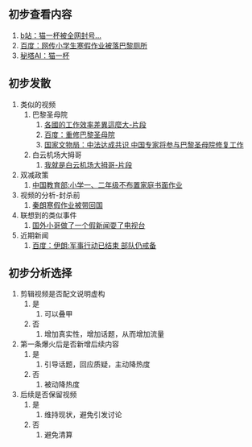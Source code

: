 ## 初步查看内容
1. [b站：猫一杯被全网封号...](https://www.bilibili.com/video/BV1YH4y1M7GT)
2. [百度：网传小学生寒假作业被落巴黎厕所](https://events.baidu.com/search/vein?record_id=368790)
3. [秘塔AI：猫一杯](https://metaso.cn/?q=猫一杯)

## 初步发散
1. 类似的视频
   1. 巴黎圣母院
      1. [各國的工作效率差異這麼大-片段](video/OKJG78g5qoA.mp4)
      2. [百度：重修巴黎圣母院](https://www.baidu.com/s?wd=重修巴黎圣母院)
      3. [国家文物局：中法达成共识 中国专家将参与巴黎圣母院修复工作](https://www.gov.cn/xinwen/2019-11/06/content_5449464.htm)
   2. 白云机场大拇哥
      1. [我就是白云机场大拇哥-片段](video/AH5OBKosRt8.mp4)
2. 双减政策
   1. [中国教育部:小学一、二年级不布置家庭书面作业](http://www.moe.gov.cn/jyb_xxgk/moe_1777/moe_1778/202107/t20210724_546576.html)
3. 视频的分析-封杀前
   1. [秦朗寒假作业被带回国](https://www.douyin.com/video/7337710032504573221)
4. 联想到的类似事件
   1. [国外小哥做了一个假新闻耍了电视台](https://www.bilibili.com/video/BV1QN411n7bc)
5. 近期新闻
   1. [百度：伊朗:军事行动已结束 部队仍戒备](https://www.baidu.com/s?wd=伊朗:军事行动已结束%20部队仍戒备)


## 初步分析选择
1. 剪辑视频是否配文说明虚构
   1. 是
      1. 可以叠甲
   2. 否
      1. 增加真实性，增加话题，从而增加流量
2. 第一条爆火后是否新增后续内容
   1. 是
      1. 引导话题，回应质疑，主动降热度
   2. 否
      1. 被动降热度
3. 后续是否保留视频
   1. 是
      1. 维持现状，避免引发讨论
   2. 否
      1. 避免清算


